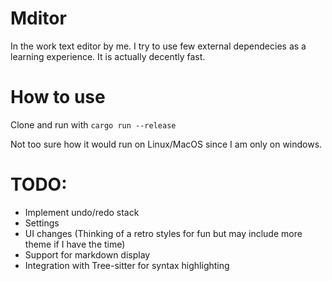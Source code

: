 # Mditor

In the work text editor by me. I try to use few external dependecies as a learning experience. It is actually decently fast.

# How to use

Clone and run with `cargo run --release`

Not too sure how it would run on Linux/MacOS since I am only on windows.

# TODO:

- Implement undo/redo stack
- Settings
- UI changes (Thinking of a retro styles for fun but may include more theme if I have the time)
- Support for markdown display
- Integration with Tree-sitter for syntax highlighting
